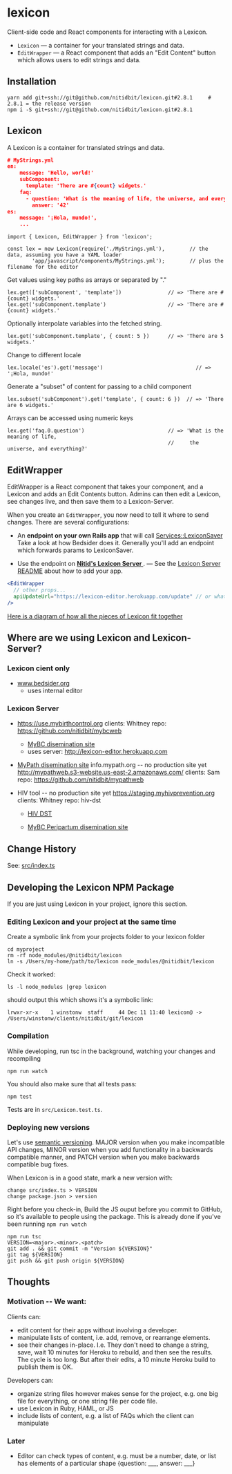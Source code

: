 lexicon
=======

Client-side code and React components for interacting with a Lexicon.

- `Lexicon` — a container for your translated strings and data.
- `EditWrapper` — a React component that adds an "Edit Content" button which allows users to edit strings and data.

Installation
------------
    yarn add git+ssh://git@github.com/nitidbit/lexicon.git#2.8.1     # 2.8.1 = the release version
    npm i -S git+ssh://git@github.com/nitidbit/lexicon.git#2.8.1


Lexicon
-------
A Lexicon is a container for translated strings and data.

```json
# MyStrings.yml
en:
    message: 'Hello, world!'
    subComponent:
      template: 'There are #{count} widgets.'
    faq:
      - question: 'What is the meaning of life, the universe, and everything?'
        answer: '42'
es:
    message: '¡Hola, mundo!',
    ...
```
    import { Lexicon, EditWrapper } from 'lexicon';

    const lex = new Lexicon(require('./MyStrings.yml'),        // the data, assuming you have a YAML loader
            'app/javascript/components/MyStrings.yml');        // plus the filename for the editor
            
Get values using key paths as arrays or separated by "."

    lex.get(['subComponent', 'template'])               // => 'There are #{count} widgets.'
    lex.get('subComponent.template')                    // => 'There are #{count} widgets.'

Optionally interpolate variables into the fetched string.

    lex.get('subComponent.template', { count: 5 })      // => 'There are 5 widgets.'

Change to different locale

    lex.locale('es').get('message')                              // => '¡Hola, mundo!'

Generate a "subset" of content for passing to a child component

    lex.subset('subComponent').get('template', { count: 6 })  // => 'There are 6 widgets.'

Arrays can be accessed using numeric keys

    lex.get('faq.0.question')                           // => 'What is the meaning of life,
                                                        //     the universe, and everything?'
EditWrapper
-----------
EditWrapper is a React component that takes your component, and a Lexicon and adds an Edit Contents button. Admins can then edit a Lexicon, see changes live, and then save them to a Lexicon-Server.

When you create an `EditWrapper`, you now need to tell it where to send changes. There are several configurations:

- An **endpoint on your own Rails app** that will call [Services::LexiconSaver](https://github.com/nitidbit/lexicon-server/blob/master/app/services/lexicon_saver.rb) Take a look at how Bedsider does it. Generally you'll add an endpoint which forwards params to LexiconSaver.

- Use the endpoint on **[ Nitid's Lexicon Server ](http://lexicon-server-staging.herokuapp.com/)**.  — See the [Lexicon Server README](https://github.com/nitidbit/lexicon-server/blob/master/README.md) about how to add your app.

```jsx
<EditWrapper
  // other props...
  apiUpdateUrl="https://lexicon-editor.herokuapp.com/update" // or whatever the correct URL is
/>
```

[Here is a diagram of how all the pieces of Lexicon fit together](LexiconComponents.png)


Where are we using Lexicon and Lexicon-Server?
----------------------------------------------

### Lexicon cient only
- www.bedsider.org
  - uses internal editor

### Lexicon Server

- https://use.mybirthcontrol.org
  clients: Whitney
  repo: https://github.com/nitidbit/mybcweb
  - [MyBC disemination site](http://mybcweb.s3-website-us-west-2.amazonaws.com/)
  - uses server: http://lexicon-editor.herokuapp.com

- [MyPath disemination site](http://mypathweb.s3-website.us-east-2.amazonaws.com/)
  info.mypath.org -- no production site yet
  http://mypathweb.s3-website.us-east-2.amazonaws.com/
  clients: Sam
  repo: https://github.com/nitidbit/mypathweb

- HIV tool -- no production site yet
  https://staging.myhivprevention.org
  clients: Whitney
  repo: hiv-dst
    - [HIV DST](http://hiv-dst.herokuapp.com/)

    - [MyBC Peripartum disemination site](http://mybcweb-pp.s3-website-us-west-2.amazonaws.com/)


Change History
--------------
See: [src/index.ts](src/index.ts)



Developing the Lexicon NPM Package
----------------------------------

If you are just using Lexicon in your project, ignore this section.

### Editing Lexicon and your project at the same time
Create a symbolic link from your projects folder to your lexicon folder

    cd myproject
    rm -rf node_modules/@nitidbit/lexicon
    ln -s /Users/my-home/path/to/lexicon node_modules/@nitidbit/lexicon

Check it worked:

    ls -l node_modules |grep lexicon

should output this which shows it's a symbolic link:

    lrwxr-xr-x    1 winstonw  staff     44 Dec 11 11:40 lexicon@ -> /Users/winstonw/clients/nitidbit/git/lexicon

### Compilation

While developing, run tsc in the background, watching your changes and recompiling

    npm run watch

You should also make sure that all tests pass:

    npm test

Tests are in `src/Lexicon.test.ts`.

### Deploying new versions
Let's use [semantic versioning](https://semver.org).
MAJOR version when you make incompatible API changes,
MINOR version when you add functionality in a backwards compatible manner, and
PATCH version when you make backwards compatible bug fixes.

When Lexicon is in a good state, mark a new version with:

    change src/index.ts > VERSION
    change package.json > version

Right before you check-in, Build the JS ouput before you commit to GitHub, so it's available to
people using the package. This is already done if you've been running `npm run watch`

    npm run tsc
    VERSION=<major>.<minor>.<patch>
    git add . && git commit -m "Version ${VERSION}"
    git tag ${VERSION}
    git push && git push origin ${VERSION}


Thoughts
--------

### Motivation -- We want:

Clients can:
- edit content for their apps without involving a developer.
- manipulate lists of content, i.e. add, remove, or rearrange elements.
- see their changes in-place. I.e. They don't need to change a string, save, wait 10
  minutes for Heroku to rebuild, and then see the results. The cycle is too long. But after their
  edits, a 10 minute Heroku build to publish them is OK.

Developers can:
- organize string files however makes sense for the project, e.g. one big file for
  everything, or one string file per code file.
- use Lexicon in Ruby, HAML, or JS
- include lists of content, e.g. a list of FAQs which the client can manipulate


### Later

- Editor can check types of content, e.g. must be a number, date, or list has elements of a
  particular shape {question: ___, answer: ___}

